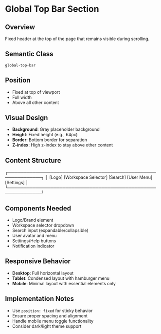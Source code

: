 # Global Top Bar Section

## Overview
Fixed header at the top of the page that remains visible during scrolling.

## Semantic Class
`global-top-bar`

## Position
- Fixed at top of viewport
- Full width
- Above all other content

## Visual Design
- **Background**: Gray placeholder background
- **Height**: Fixed height (e.g., 64px)
- **Border**: Bottom border for separation
- **Z-index**: High z-index to stay above other content

## Content Structure
┌─────────────────────────────────────────────────────────────┐
│ [Logo] [Workspace Selector] [Search] [User Menu] [Settings] │
└─────────────────────────────────────────────────────────────┘


## Components Needed
- Logo/Brand element
- Workspace selector dropdown
- Search input (expandable/collapsible)
- User avatar and menu
- Settings/Help buttons
- Notification indicator

## Responsive Behavior
- **Desktop**: Full horizontal layout
- **Tablet**: Condensed layout with hamburger menu
- **Mobile**: Minimal layout with essential elements only

## Implementation Notes
- Use `position: fixed` for sticky behavior
- Ensure proper spacing and alignment
- Handle mobile menu toggle functionality
- Consider dark/light theme support